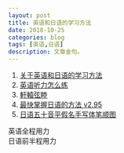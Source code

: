 ```yaml
---
layout: post
title: 英语和日语的学习方法
date: 2018-10-25
categories: blog
tags: [英语,日语]
description: 文章金句。
---
```


1. [关于英语和日语的学习方法](http://www.lukou.com/userfeed/5283918)
1. [英语听力怎么练](http://www.lukou.com/userfeed/19248699)
1. [軒轅弦睦](http://blog.sina.com.cn/s/blog_40e3a3e30102wceu.html)
1. [最快掌握日语的方法 v2.95 ](http://blog.sina.comhttp://blog.sina.com.cn/s/blog_40e3a3e30102wceu.html.cn/s/blog_40e3a3e30102wl5m.html)
1. [日语五十音平假名手写体笔顺图](http://blog.sina.com.cn/s/blog_9e6ae0070100x6cg.html)


英语全程用力<br>
日语前半程用力
